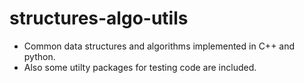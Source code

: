 # structures-algo-utils
* Common data structures and algorithms implemented in C++ and python.
* Also some utilty packages for testing code are included.
